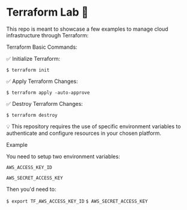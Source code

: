 # Terraform Lab 🧪
This repo is meant to showcase a few examples to manage cloud infrastructure through Terraform:


Terraform Basic Commands:

✅ Initialize Terraform:

`$ terraform init`

✅ Apply Terraform Changes:

`$ terraform apply -auto-approve`

✅ Destroy Terraform Changes:

`$ terraform destroy`


💡 This repository requires the use of specific environment variables to authenticate and configure resources in your chosen platform. 

Example

You need to setup two environment variables:

`AWS_ACCESS_KEY_ID`

`AWS_SECRET_ACCESS_KEY`

Then you'd need to:

`$ export TF_AWS_ACCESS_KEY_ID`
`$ AWS_SECRET_ACCESS_KEY`
